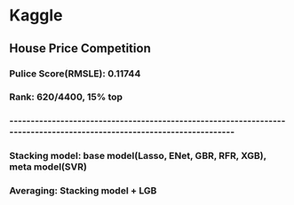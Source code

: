 # Kaggle
## House Price Competition
### Pulice Score(RMSLE): 0.11744
### Rank: 620/4400, 15% top
### ----------------------------------------------------------------------------------------------------------------------
### Stacking model: base model(Lasso, ENet, GBR, RFR, XGB), meta model(SVR)
### Averaging: Stacking model + LGB
